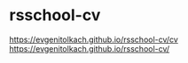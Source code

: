 # rsschool-cv  
https://evgenitolkach.github.io/rsschool-cv/cv  
https://evgenitolkach.github.io/rsschool-cv/